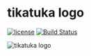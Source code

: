 # tikatuka logo

[![license](https://img.shields.io/badge/license-CC%20BY--NC--ND%204.0-blue.svg)](https://github.com/proux/www/blob/develop/LICENSE)
[![Build Status](https://travis-ci.org/tikatuka/logo.svg?branch=master)](https://travis-ci.org/tikatuka/logo) 

![tikatuka logo](https://cdn.jsdelivr.net/gh/tikatuka/logo/tikatuka.svg "tikatuka logo")
